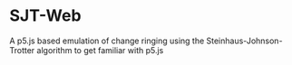 # SJT-Web
A p5.js based emulation of change ringing using the Steinhaus-Johnson-Trotter algorithm to get familiar with p5.js
